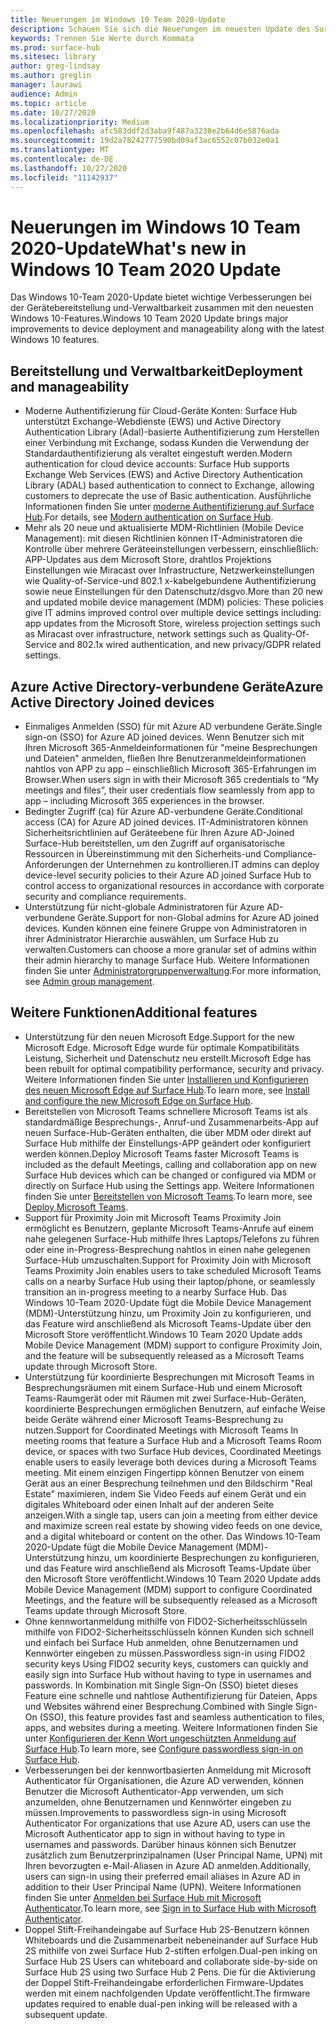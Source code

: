 ```yaml
---
title: Neuerungen im Windows 10 Team 2020-Update
description: Schauen Sie sich die Neuerungen im neuesten Update des Surface Hub-Betriebssystems, Windows 10 Team 2020-Update, an.
keywords: Trennen Sie Werte durch Kommata
ms.prod: surface-hub
ms.sitesec: library
author: greg-lindsay
ms.author: greglin
manager: laurawi
audience: Admin
ms.topic: article
ms.date: 10/27/2020
ms.localizationpriority: Medium
ms.openlocfilehash: afc583ddf2d3aba9f487a3238e2b64d6e5876ada
ms.sourcegitcommit: 19d2a78242777590bd09af3ac6552c07b032e0a1
ms.translationtype: MT
ms.contentlocale: de-DE
ms.lasthandoff: 10/27/2020
ms.locfileid: "11142937"
---
```

# <span data-ttu-id="894f8-104">Neuerungen im Windows 10 Team 2020-Update</span><span class="sxs-lookup"><span data-stu-id="894f8-104">What's new in Windows 10 Team 2020 Update</span></span>

<span data-ttu-id="894f8-105">Das Windows 10-Team 2020-Update bietet wichtige Verbesserungen bei der Gerätebereitstellung und-Verwaltbarkeit zusammen mit den neuesten Windows 10-Features.</span><span class="sxs-lookup"><span data-stu-id="894f8-105">Windows 10 Team 2020 Update brings major improvements to device deployment and manageability along with the latest Windows 10 features.</span></span>

##  <span data-ttu-id="894f8-106">Bereitstellung und Verwaltbarkeit</span><span class="sxs-lookup"><span data-stu-id="894f8-106">Deployment and manageability</span></span>

- <span data-ttu-id="894f8-107">Moderne Authentifizierung für Cloud-Geräte Konten: Surface Hub unterstützt Exchange-Webdienste (EWS) und Active Directory Authentication Library (Adal)-basierte Authentifizierung zum Herstellen einer Verbindung mit Exchange, sodass Kunden die Verwendung der Standardauthentifizierung als veraltet eingestuft werden.</span><span class="sxs-lookup"><span data-stu-id="894f8-107">Modern authentication for cloud device accounts: Surface Hub supports Exchange Web Services (EWS) and Active Directory Authentication Library (ADAL) based authentication to connect to Exchange, allowing customers to deprecate the use of Basic authentication.</span></span> <span data-ttu-id="894f8-108">Ausführliche Informationen finden Sie unter [moderne Authentifizierung auf Surface Hub](https://docs.microsoft.com/surface-hub/surface-hub-modern-auth).</span><span class="sxs-lookup"><span data-stu-id="894f8-108">For details, see [Modern authentication on Surface Hub](https://docs.microsoft.com/surface-hub/surface-hub-modern-auth).</span></span>
- <span data-ttu-id="894f8-109">Mehr als 20 neue und aktualisierte MDM-Richtlinien (Mobile Device Management): mit diesen Richtlinien können IT-Administratoren die Kontrolle über mehrere Geräteeinstellungen verbessern, einschließlich: APP-Updates aus dem Microsoft Store, drahtlos Projektions Einstellungen wie Miracast over Infrastructure, Netzwerkeinstellungen wie Quality-of-Service-und 802.1 x-kabelgebundene Authentifizierung sowie neue Einstellungen für den Datenschutz/dsgvo.</span><span class="sxs-lookup"><span data-stu-id="894f8-109">More than 20 new and updated mobile device management (MDM) policies:       These policies give IT admins improved control over multiple device settings including: app updates from the Microsoft Store, wireless projection settings such as Miracast over infrastructure, network settings such as Quality-Of-Service and 802.1x wired authentication, and new privacy/GDPR related settings.</span></span>

##  <span data-ttu-id="894f8-110">Azure Active Directory-verbundene Geräte</span><span class="sxs-lookup"><span data-stu-id="894f8-110">Azure Active Directory Joined devices</span></span>

- <span data-ttu-id="894f8-111">Einmaliges Anmelden (SSO) für mit Azure AD verbundene Geräte.</span><span class="sxs-lookup"><span data-stu-id="894f8-111">Single sign-on (SSO) for Azure AD joined devices.</span></span> <span data-ttu-id="894f8-112">Wenn Benutzer sich mit Ihren Microsoft 365-Anmeldeinformationen für "meine Besprechungen und Dateien" anmelden, fließen Ihre Benutzeranmeldeinformationen nahtlos von APP zu app – einschließlich Microsoft 365-Erfahrungen im Browser.</span><span class="sxs-lookup"><span data-stu-id="894f8-112">When users sign in with their Microsoft 365 credentials to “My meetings and files”, their user credentials flow seamlessly from app to app – including Microsoft 365 experiences in the browser.</span></span>
- <span data-ttu-id="894f8-113">Bedingter Zugriff (ca) für Azure AD-verbundene Geräte.</span><span class="sxs-lookup"><span data-stu-id="894f8-113">Conditional access (CA) for Azure AD joined devices.</span></span>        <span data-ttu-id="894f8-114">IT-Administratoren können Sicherheitsrichtlinien auf Geräteebene für Ihren Azure AD-Joined Surface-Hub bereitstellen, um den Zugriff auf organisatorische Ressourcen in Übereinstimmung mit den Sicherheits-und Compliance-Anforderungen der Unternehmen zu kontrollieren.</span><span class="sxs-lookup"><span data-stu-id="894f8-114">IT admins can deploy device-level security policies to their Azure AD joined Surface Hub to control access to organizational resources in accordance with corporate security and compliance requirements.</span></span>
- <span data-ttu-id="894f8-115">Unterstützung für nicht-globale Administratoren für Azure AD-verbundene Geräte.</span><span class="sxs-lookup"><span data-stu-id="894f8-115">Support for non-Global admins for Azure AD joined devices.</span></span>        <span data-ttu-id="894f8-116">Kunden können eine feinere Gruppe von Administratoren in ihrer Administrator Hierarchie auswählen, um Surface Hub zu verwalten.</span><span class="sxs-lookup"><span data-stu-id="894f8-116">Customers can choose a more granular set of admins within their admin hierarchy to manage Surface Hub.</span></span> <span data-ttu-id="894f8-117">Weitere Informationen finden Sie unter [Administratorgruppenverwaltung](https://docs.microsoft.com/surface-hub/admin-group-management-for-surface-hub).</span><span class="sxs-lookup"><span data-stu-id="894f8-117">For more information, see [Admin group management](https://docs.microsoft.com/surface-hub/admin-group-management-for-surface-hub).</span></span>


## <span data-ttu-id="894f8-118">Weitere Funktionen</span><span class="sxs-lookup"><span data-stu-id="894f8-118">Additional features</span></span>


- <span data-ttu-id="894f8-119">Unterstützung für den neuen Microsoft Edge.</span><span class="sxs-lookup"><span data-stu-id="894f8-119">Support for the new Microsoft Edge.</span></span> <span data-ttu-id="894f8-120">Microsoft Edge wurde für optimale Kompatibilitäts Leistung, Sicherheit und Datenschutz neu erstellt.</span><span class="sxs-lookup"><span data-stu-id="894f8-120">Microsoft Edge has been rebuilt for optimal compatibility performance, security and privacy.</span></span> <span data-ttu-id="894f8-121">Weitere Informationen finden Sie unter [Installieren und Konfigurieren des neuen Microsoft Edge auf Surface Hub](https://docs.microsoft.com/surface-hub/surface-hub-install-chromium-edge).</span><span class="sxs-lookup"><span data-stu-id="894f8-121">To learn more, see [Install and configure the new Microsoft Edge on Surface Hub](https://docs.microsoft.com/surface-hub/surface-hub-install-chromium-edge).</span></span>
- <span data-ttu-id="894f8-122">Bereitstellen von Microsoft Teams schnellere Microsoft Teams ist als standardmäßige Besprechungs-, Anruf-und Zusammenarbeits-App auf neuen Surface-Hub-Geräten enthalten, die über MDM oder direkt auf Surface Hub mithilfe der Einstellungs-APP geändert oder konfiguriert werden können.</span><span class="sxs-lookup"><span data-stu-id="894f8-122">Deploy Microsoft Teams faster           Microsoft Teams is included as the default Meetings, calling and collaboration app on new Surface Hub devices which can be changed or configured via MDM or directly on Surface Hub using the Settings app.</span></span> <span data-ttu-id="894f8-123">Weitere Informationen finden Sie unter [Bereitstellen von Microsoft Teams](https://docs.microsoft.com/MicrosoftTeams/teams-surface-hub).</span><span class="sxs-lookup"><span data-stu-id="894f8-123">To learn more, see [Deploy Microsoft Teams](https://docs.microsoft.com/MicrosoftTeams/teams-surface-hub).</span></span>
- <span data-ttu-id="894f8-124">Support für Proximity Join mit Microsoft Teams Proximity Join ermöglicht es Benutzern, geplante Microsoft Teams-Anrufe auf einem nahe gelegenen Surface-Hub mithilfe Ihres Laptops/Telefons zu führen oder eine in-Progress-Besprechung nahtlos in einen nahe gelegenen Surface-Hub umzuschalten.</span><span class="sxs-lookup"><span data-stu-id="894f8-124">Support for Proximity Join with Microsoft Teams  Proximity Join enables users to take scheduled Microsoft Teams calls on a nearby Surface Hub using their laptop/phone, or seamlessly transition an in-progress meeting to a nearby Surface Hub.</span></span> <span data-ttu-id="894f8-125">Das Windows 10-Team 2020-Update fügt die Mobile Device Management (MDM)-Unterstützung hinzu, um Proximity Join zu konfigurieren, und das Feature wird anschließend als Microsoft Teams-Update über den Microsoft Store veröffentlicht.</span><span class="sxs-lookup"><span data-stu-id="894f8-125">Windows 10 Team 2020 Update adds Mobile Device Management (MDM) support to configure Proximity Join, and the feature will be subsequently released as a Microsoft Teams update through Microsoft Store.</span></span>
- <span data-ttu-id="894f8-126">Unterstützung für koordinierte Besprechungen mit Microsoft Teams in Besprechungsräumen mit einem Surface-Hub und einem Microsoft Teams-Raumgerät oder mit Räumen mit zwei Surface-Hub-Geräten, koordinierte Besprechungen ermöglichen Benutzern, auf einfache Weise beide Geräte während einer Microsoft Teams-Besprechung zu nutzen.</span><span class="sxs-lookup"><span data-stu-id="894f8-126">Support for Coordinated Meetings with Microsoft Teams In meeting rooms that feature a Surface Hub and a Microsoft Teams Room device, or spaces with two Surface Hub devices, Coordinated Meetings enable users to easily leverage both devices during a Microsoft Teams meeting.</span></span> <span data-ttu-id="894f8-127">Mit einem einzigen Fingertipp können Benutzer von einem Gerät aus an einer Besprechung teilnehmen und den Bildschirm "Real Estate" maximieren, indem Sie Video Feeds auf einem Gerät und ein digitales Whiteboard oder einen Inhalt auf der anderen Seite anzeigen.</span><span class="sxs-lookup"><span data-stu-id="894f8-127">With a single tap, users can join a meeting from either device and maximize screen real estate by showing video feeds on one device, and a digital whiteboard or content on the other.</span></span> <span data-ttu-id="894f8-128">Das Windows 10-Team 2020-Update fügt die Mobile Device Management (MDM)-Unterstützung hinzu, um koordinierte Besprechungen zu konfigurieren, und das Feature wird anschließend als Microsoft Teams-Update über den Microsoft Store veröffentlicht.</span><span class="sxs-lookup"><span data-stu-id="894f8-128">Windows 10 Team 2020 Update adds Mobile Device Management (MDM) support to configure Coordinated Meetings, and the feature will be subsequently released as a Microsoft Teams update through Microsoft Store.</span></span>
- <span data-ttu-id="894f8-129">Ohne kennwortanmeldung mithilfe von FIDO2-Sicherheitsschlüsseln mithilfe von FIDO2-Sicherheitsschlüsseln können Kunden sich schnell und einfach bei Surface Hub anmelden, ohne Benutzernamen und Kennwörter eingeben zu müssen.</span><span class="sxs-lookup"><span data-stu-id="894f8-129">Passwordless sign-in using FIDO2 security keys      Using FIDO2 security keys, customers can quickly and easily sign into Surface Hub without having to type in usernames and passwords.</span></span> <span data-ttu-id="894f8-130">In Kombination mit Single Sign-On (SSO) bietet dieses Feature eine schnelle und nahtlose Authentifizierung für Dateien, Apps und Websites während einer Besprechung.</span><span class="sxs-lookup"><span data-stu-id="894f8-130">Combined with Single Sign-On (SSO), this feature provides fast and seamless authentication to files, apps, and websites during a meeting.</span></span> <span data-ttu-id="894f8-131">Weitere Informationen finden Sie unter [Konfigurieren der Kenn Wort ungeschützten Anmeldung auf Surface Hub](https://docs.microsoft.com/surface-hub/surface-hub-2s-phone-authenticate).</span><span class="sxs-lookup"><span data-stu-id="894f8-131">To learn more, see [Configure passwordless sign-in on Surface Hub](https://docs.microsoft.com/surface-hub/surface-hub-2s-phone-authenticate).</span></span>
- <span data-ttu-id="894f8-132">Verbesserungen bei der kennwortbasierten Anmeldung mit Microsoft Authenticator für Organisationen, die Azure AD verwenden, können Benutzer die Microsoft Authenticator-App verwenden, um sich anzumelden, ohne Benutzernamen und Kennwörter eingeben zu müssen.</span><span class="sxs-lookup"><span data-stu-id="894f8-132">Improvements to passwordless sign-in using Microsoft Authenticator     For organizations that use Azure AD, users can use the Microsoft Authenticator app to sign in without having to type in usernames and passwords.</span></span> <span data-ttu-id="894f8-133">Darüber hinaus können sich Benutzer zusätzlich zum Benutzerprinzipalnamen (User Principal Name, UPN) mit Ihren bevorzugten e-Mail-Aliasen in Azure AD anmelden.</span><span class="sxs-lookup"><span data-stu-id="894f8-133">Additionally, users can sign-in using their preferred email aliases in Azure AD in addition to their User Principal Name (UPN).</span></span> <span data-ttu-id="894f8-134">Weitere Informationen finden Sie unter [Anmelden bei Surface Hub mit Microsoft Authenticator](https://docs.microsoft.com/surface-hub/surface-hub-authenticator-app).</span><span class="sxs-lookup"><span data-stu-id="894f8-134">To learn more, see [Sign in to Surface Hub with Microsoft Authenticator](https://docs.microsoft.com/surface-hub/surface-hub-authenticator-app).</span></span>
- <span data-ttu-id="894f8-135">Doppel Stift-Freihandeingabe auf Surface Hub 2S-Benutzern können Whiteboards und die Zusammenarbeit nebeneinander auf Surface Hub 2S mithilfe von zwei Surface Hub 2-stiften erfolgen.</span><span class="sxs-lookup"><span data-stu-id="894f8-135">Dual-pen inking on Surface Hub 2S   Users can whiteboard and collaborate side-by-side on Surface Hub 2S using two Surface Hub 2 Pens.</span></span> <span data-ttu-id="894f8-136">Die für die Aktivierung der Doppel Stift-Freihandeingabe erforderlichen Firmware-Updates werden mit einem nachfolgenden Update veröffentlicht.</span><span class="sxs-lookup"><span data-stu-id="894f8-136">The firmware updates required to enable dual-pen inking will be released with a subsequent update.</span></span>

 
 
 
